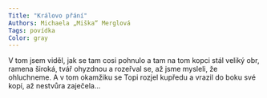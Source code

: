 ```yaml
---
Title: "Královo přání"
Authors: Michaela „Miška“ Merglová
Tags: povídka
Color: gray
---
```

V tom jsem viděl, jak se tam cosi pohnulo a tam na tom kopci stál veliký obr, ramena široká, tvář ohyzdnou a rozeřval se, až jsme mysleli, že ohluchneme. A v tom okamžiku se Topi rozjel kupředu a vrazil do boku své kopí, až nestvůra zaječela…
